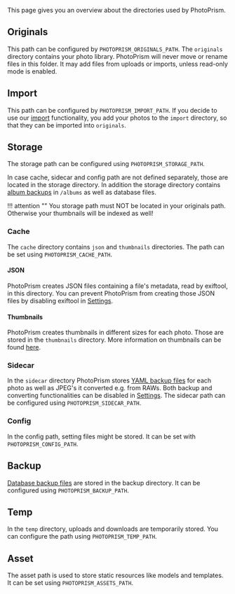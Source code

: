 This page gives you an overview about the directories used by PhotoPrism.

## Originals
This path can be configured by `PHOTOPRISM_ORIGINALS_PATH`.
The `originals` directory contains your photo library. PhotoPrism will never move or rename files in this folder. It may add files from uploads or imports, unless read-only mode is enabled.

## Import
This path can be configured by `PHOTOPRISM_IMPORT_PATH`.
If you decide to use our [import](../library/index.md) functionality,
you add your photos to the `import` directory, so that they can be imported into `originals`.

## Storage
The storage path can be configured using `PHOTOPRISM_STORAGE_PATH`.

In case cache, sidecar and config path are not defined separately, those are located in the storage directory.
In addition the storage directory contains [album backups](./backups.md#album-backups) in `/albums` as well as database files.

!!! attention ""
    You storage path must NOT be located in your originals path. Otherwise your thumbnails will be indexed as well!

### Cache
The `cache` directory contains `json` and `thumbnails` directories. 
The path can be set using `PHOTOPRISM_CACHE_PATH`.

#### JSON
PhotoPrism creates JSON files containing a file's metadata, read by exiftool, in this directory.
You can prevent PhotoPrism from creating those JSON files by disabling exiftool in [Settings](../settings/advanced.md).

#### Thumbnails
PhotoPrism creates thumbnails in different sizes for each photo. Those are stored in the `thumbnails` directory.
More information on thumbnails can be found [here](../settings/advanced.md#images).

### Sidecar
In the `sidecar` directory PhotoPrism stores [YAML backup files](./backups.md) for each photo as well as JPEG's it converted e.g. from RAWs.
Both backup and converting functionalities can be disabled in [Settings](../settings/advanced.md).
The sidecar path can be configured using `PHOTOPRISM_SIDECAR_PATH`.

### Config
In the config path, setting files might be stored. It can be set with `PHOTOPRISM_CONFIG_PATH`.

## Backup
[Database backup files](./backups.md#backup-command) are stored in the backup directory.
It can be configured using `PHOTOPRISM_BACKUP_PATH`.

## Temp
In the `temp` directory, uploads and downloads are temporarily stored. You can configure the path using `PHOTOPRISM_TEMP_PATH`.

## Asset
The asset path is used to store static resources like models and templates. It can be set using `PHOTOPRISM_ASSETS_PATH`.


